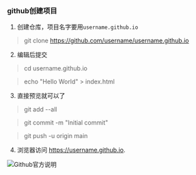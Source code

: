 ### github创建项目
1. 创建仓库，项目名字要用`username.github.io` 
> git clone https://github.com/username/username.github.io
2. 编辑后提交
> cd username.github.io

> echo "Hello World" > index.html

3. 直接预览就可以了
> git add --all

> git commit -m "Initial commit"

> git push -u origin main

4. 浏览器访问 https://username.github.io.



![Github官方说明](https://pages.github.com/?(null))

